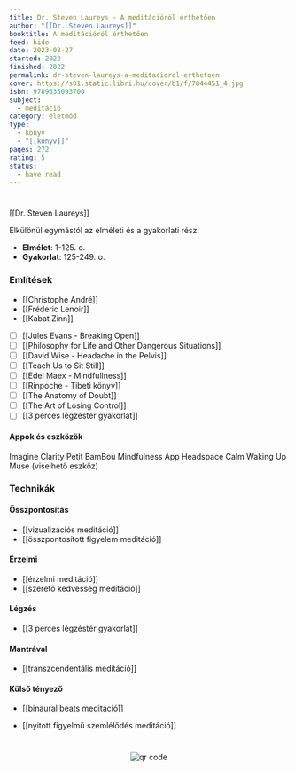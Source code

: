 ```yaml
---
title: Dr. Steven Laureys - A meditációról érthetően
author: "[[Dr. Steven Laureys]]"
booktitle: A meditációról érthetően
feed: hide
date: 2023-08-27
started: 2022
finished: 2022
permalink: dr-steven-laureys-a-meditaciorol-erthetoen
cover: https://s01.static.libri.hu/cover/b1/f/7844451_4.jpg
isbn: 9789635093700
subject:
  - meditáció
category: életmód
type:
  - könyv
  - "[[könyv]]"
pages: 272
rating: 5
status:
  - have read
---
```

#
[[Dr. Steven Laureys]]

Elkülönül egymástól az elméleti és a gyakorlati rész:
- **Elmélet**: 1-125. o.
- **Gyakorlat**: 125-249. o.

### Említések

- [[Christophe André]]
- [[Fréderic Lenoir]]
- [[Kabat Zinn]]
- [ ] [[Jules Evans - Breaking Open]]
- [ ] [[Philosophy for Life and Other Dangerous Situations]]
- [ ] [[David Wise - Headache in the Pelvis]]
- [ ] [[Teach Us to Sit Still]]
- [ ] [[Edel Maex - Mindfullness]]
- [ ] [[Rinpoche - Tibeti könyv]]
- [ ] [[The Anatomy of Doubt]]
- [ ] [[The Art of Losing Control]]
- [ ] [[3 perces légzéstér gyakorlat]]

#### Appok és eszközök

Imagine Clarity
Petit BamBou
Mindfulness App
Headspace
Calm
Waking Up
Muse (viselhető eszköz)

### Technikák

#### Összpontosítás
* [[vizualizációs meditáció]]
* [[összpontosított figyelem meditáció]]

#### Érzelmi
* [[érzelmi meditáció]]
* [[szerető kedvesség meditáció]]

#### Légzés
- [[3 perces légzéstér gyakorlat]]

#### Mantrával
* [[transzcendentális meditáció]]

#### Külső tényező
- [[binaural beats meditáció]]
* [[nyitott figyelmű szemlélődés meditáció]]



#
<p style="text-align: center;"><img src="https://chart.googleapis.com/chart?cht=qr&chl=https://notes.andrasdenes.com/dr-steven-laureys-a-meditaciorol-erthetoen&chs=180x180&choe=UTF-8&chld=L|2" alt="qr code"></p>

